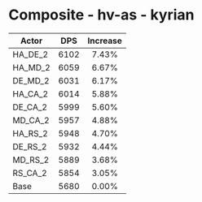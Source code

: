 # Composite - hv-as - kyrian
| Actor | DPS | Increase |
|---|:---:|:---:|
|HA_DE_2|6102|7.43%|
|HA_MD_2|6059|6.67%|
|DE_MD_2|6031|6.17%|
|HA_CA_2|6014|5.88%|
|DE_CA_2|5999|5.60%|
|MD_CA_2|5957|4.88%|
|HA_RS_2|5948|4.70%|
|DE_RS_2|5932|4.44%|
|MD_RS_2|5889|3.68%|
|RS_CA_2|5854|3.05%|
|Base|5680|0.00%|
